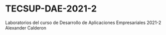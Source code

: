 # TECSUP-DAE-2021-2
Laboratorios del curso de Desarrollo de Aplicaciones Empresariales 2021-2 Alexander Calderon
